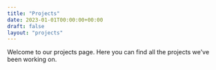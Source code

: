 ```yaml
---
title: "Projects"
date: 2023-01-01T00:00:00+00:00
draft: false
layout: "projects"
---
```


Welcome to our projects page. Here you can find all the projects we've been working on.